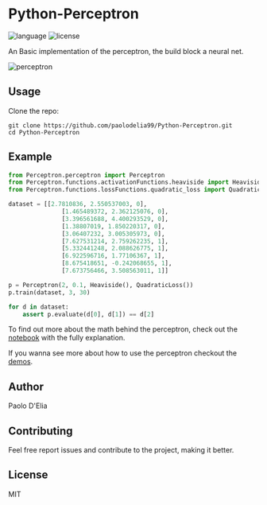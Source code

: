 # Python-Perceptron

![language](https://img.shields.io/badge/language-python-blue)
![license](https://img.shields.io/badge/license-MIT-orange)

An Basic implementation of the perceptron, the build block a neural net.

![perceptron](./assets/img/perceptron_350_328.png)

## Usage

Clone the repo:

    git clone https://github.com/paolodelia99/Python-Perceptron.git
    cd Python-Perceptron
    
## Example
    
```python
from Perceptron.perceptron import Perceptron
from Perceptron.functions.activationFunctions.heaviside import Heaviside
from Perceptron.functions.lossFunctions.quadratic_loss import QuadraticLoss

dataset = [[2.7810836, 2.550537003, 0],
               [1.465489372, 2.362125076, 0],
               [3.396561688, 4.400293529, 0],
               [1.38807019, 1.850220317, 0],
               [3.06407232, 3.005305973, 0],
               [7.627531214, 2.759262235, 1],
               [5.332441248, 2.088626775, 1],
               [6.922596716, 1.77106367, 1],
               [8.675418651, -0.242068655, 1],
               [7.673756466, 3.508563011, 1]]

p = Perceptron(2, 0.1, Heaviside(), QuadraticLoss())
p.train(dataset, 3, 30)

for d in dataset:
    assert p.evaluate(d[0], d[1]) == d[2]

```

To find out more about the math behind the perceptron, check out the [notebook](./demo/What_is_a_perceptron.ipynb) with the fully explanation.

If you wanna see more about how to use the perceptron checkout the [demos](./demo).

## Author

Paolo D'Elia

## Contributing

Feel free report issues and contribute to the project, making it better.

## License 

MIT
